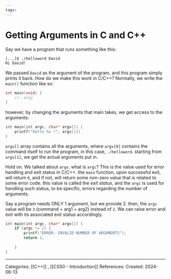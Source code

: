 ```yaml
---
tags:
---
```

# Getting Arguments in C and C++
Say we have a program that runs something like this:
```bash
[...]$ ./helloword David
Hi David!
```

We passed `David` as the argument of the program, and this program simply prints it back. How do we make this work in C/C++?
Normally, we write the `main()` function like so:
```c
int main(void) {
	//--snip
}
```
however, by changing the arguments that main takes, we get access to the arguments:
``` c
int main(int argc, char* argv[]) {
	printf("hello %s !", argv[1])
}
```
`argv[]` array contains all the arguments, where `argv[0]` contains the command itself to run the program, in this case, `./helloword`. starting from `argv[1]`, we get the actual arguments put in.

Hold on. We talked about `argv`. what is `argc`? This is the value used for error handling and exit status in C/C++. the `main` function, upon successful exit, will return `0`, and if not, will return some non-zero value that is related to some error code. this value is called the _exit status_, and the `argc` is used for handling such status, to be specific, errors regarding the number of arguments.

Say a program needs ONLY 1 argument, but we provide 2. then, the `argc` value will be `3` (command + arg1 + arg2) instead of `2`. We can raise error and exit with its associated exit status accordingly.
```c
int main(int argc, char* argv[]) {
	if (argc != 2) {
		printf("ERROR: INVALID NUMBER OF ARGUMENTS");
		return 1;
		
	}
}
```



---
Categories: [[C++]] , [[CS50 - Introduction]]
References:
Created: 2024-06-13
